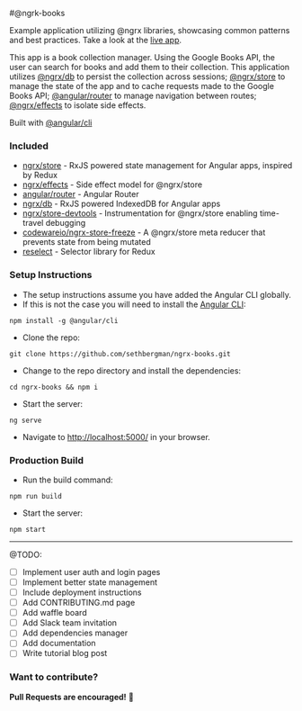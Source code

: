 #@ngrk-books

Example application utilizing @ngrx libraries, showcasing common patterns and best practices.
Take a look at the [live app](http://ngrx-books.npmstack.com).

This app is a book collection manager. Using the Google Books API, the user can search for
books and add them to their collection. This application utilizes [@ngrx/db](https://github.com/ngrx/db)
to persist the collection across sessions; [@ngrx/store](https://github.com/ngrx/store) to manage
the state of the app and to cache requests made to the Google Books API;
[@angular/router](https://github.com/angular/angular) to manage navigation between routes;
[@ngrx/effects](https://github.com/ngrx/effects) to isolate side effects.

Built with [@angular/cli](https://github.com/angular/angular-cli)

### Included
 - [ngrx/store](https://github.com/ngrx/store) - RxJS powered state management for Angular apps, inspired by Redux
 - [ngrx/effects](https://github.com/ngrx/effects) - Side effect model for @ngrx/store
 - [angular/router](https://github.com/angular/angular) - Angular Router
 - [ngrx/db](https://github.com/ngrx/db) - RxJS powered IndexedDB for Angular apps
 - [ngrx/store-devtools](https://github.com/ngrx/store-devtools) - Instrumentation for @ngrx/store enabling time-travel debugging
 - [codewareio/ngrx-store-freeze](https://github.com/codewareio/ngrx-store-freeze) - A @ngrx/store meta reducer that prevents state from being mutated
 - [reselect](https://github.com/reactjs/reselect) - Selector library for Redux

 ### Setup Instructions

 - The setup instructions assume you have added the Angular CLI globally.
 - If this is not the case you will need to install the [Angular CLI](https://cli.angular.io/):
 ```
 npm install -g @angular/cli
 ```
 - Clone the repo:
 ```
 git clone https://github.com/sethbergman/ngrx-books.git
 ```

 - Change to the repo directory and install the dependencies:
 ```
 cd ngrx-books && npm i
 ```
 - Start the server:
 ```
 ng serve
 ```
 - Navigate to [http://localhost:5000/](http://localhost:5000/) in your browser.

 ### Production Build

 - Run the build command:
 ```
 npm run build
 ```
 - Start the server:
 ```
 npm start
 ```
 -------
 @TODO:
 - [ ] Implement user auth and login pages
 - [ ] Implement better state management
 - [ ] Include deployment instructions
 - [ ] Add CONTRIBUTING.md page
 - [ ] Add waffle board
 - [ ] Add Slack team invitation
 - [ ] Add dependencies manager
 - [ ] Add documentation
 - [ ] Write tutorial blog post

 ### Want to contribute?
 __Pull Requests are encouraged!__ :rocket:
